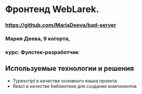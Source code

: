 # Фронтенд WebLarek.
### https://github.com/MariaDeeva/bad-server
### Мария Деева, 9 когорта, 
### курс: Фулстек-разработчик

## Используемые технологии и решения

- Typescript в качестве основного языка проекта
- React в качестве библиотеки для создания компонентов